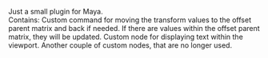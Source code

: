 Just a small plugin for Maya.  
Contains: 
  Custom command for moving the transform values to the offset parent matrix and back if needed.  If there are values within the offset parent matrix, they will be updated.
  Custom node for displaying text within the viewport.
  Another couple of custom nodes, that are no longer used.
